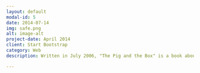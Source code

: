 ```yaml
---
layout: default
modal-id: 5
date: 2014-07-14
img: safe.png
alt: image-alt
project-date: April 2014
client: Start Bootstrap
category: Web
description: Written in July 2006, "The Pig and the Box" is a book about the negative side of DRM, written by MCM as a reaction to Access Copyright's Captain Copyright campaign directed at kids. Since the text itself is now available through Creative Commons, I thought it would be entirely appropriate to <a href="http://phollott.github.io/portfolio/piglibs.html">turn it into a "mad lib"</a>, using my technologies of choice, AngularJS, a somewhat magical Javascript framework developed by a team at Google, and jsFiddle, a pastebin that operates on some of the same principles as Github, developed by a team at Mozilla.

---
```

